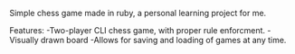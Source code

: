 Simple chess game made in ruby, a personal learning project for me.

Features:
-Two-player CLI chess game, with proper rule enforcment.
-Visually drawn board
-Allows for saving and loading of games at any time.
